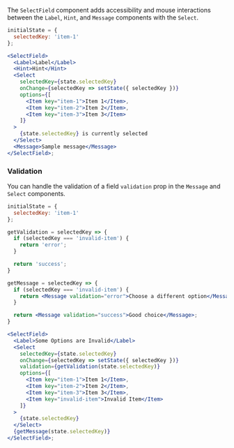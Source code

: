 The `SelectField` component adds accessibility and mouse interactions
between the `Label`, `Hint`, and `Message` components with the `Select`.

```jsx
initialState = {
  selectedKey: 'item-1'
};

<SelectField>
  <Label>Label</Label>
  <Hint>Hint</Hint>
  <Select
    selectedKey={state.selectedKey}
    onChange={selectedKey => setState({ selectedKey })}
    options={[
      <Item key="item-1">Item 1</Item>,
      <Item key="item-2">Item 2</Item>,
      <Item key="item-3">Item 3</Item>
    ]}
  >
    {state.selectedKey} is currently selected
  </Select>
  <Message>Sample message</Message>
</SelectField>;
```

### Validation

You can handle the validation of a field `validation` prop in
the `Message` and `Select` components.

```jsx
initialState = {
  selectedKey: 'item-1'
};

getValidation = selectedKey => {
  if (selectedKey === 'invalid-item') {
    return 'error';
  }

  return 'success';
}

getMessage = selectedKey => {
  if (selectedKey === 'invalid-item') {
    return <Message validation="error">Choose a different option</Message>;
  }

  return <Message validation="success">Good choice</Message>;
}

<SelectField>
  <Label>Some Options are Invalid</Label>
  <Select
    selectedKey={state.selectedKey}
    onChange={selectedKey => setState({ selectedKey })}
    validation={getValidation(state.selectedKey)}
    options={[
      <Item key="item-1">Item 1</Item>,
      <Item key="item-2">Item 2</Item>,
      <Item key="item-3">Item 3</Item>,
      <Item key="invalid-item">Invalid Item</Item>
    ]}
  >
    {state.selectedKey}
  </Select>
  {getMessage(state.selectedKey)}
</SelectField>;
```
